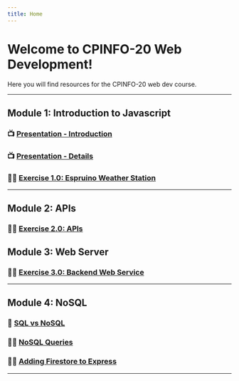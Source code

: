 ```yaml
---
title: Home
---
```


# Welcome to CPINFO-20 Web Development!

Here you will find resources for the CPINFO-20 web dev course.

---

## Module 1: Introduction to Javascript

### 📺 [Presentation - Introduction](m1/intro.html)

### 📺 [Presentation - Details](m1/details.html)

### 👩‍🔧 [Exercise 1.0: Espruino Weather Station](m1/espruino.html)

<!-- ### 👪 [Group Activity Results](m1/group-activity) -->

---

## Module 2: APIs

### 👩‍🔧 [Exercise 2.0: APIs](m2/apis.html)

## Module 3: Web Server

### 👩‍🔧 [Exercise 3.0: Backend Web Service](m3/backend-web-server.html)

---

## Module 4: NoSQL

### 📝 [SQL vs NoSQL](m4/nosql-vs-sql)

### 👩‍🔧 [NoSQL Queries](m4/nosql-queries)

### 👩‍🔧 [Adding Firestore to Express](m4/express-nosql)

---

<!--
## Exam 1 📝

### ✔️ Review

- ### [Module 1 Introduction + Module 3 NoSQL vs SQL](m1/group-activity)
  - Java vs JavaScript
  - node.js
  - JavaScript types
  - npm
  - NoSQL vs SQL
- ### [Express](m3/backend-web-server)
  - Add a route with a URL parameter
DELETE: - ### [NoSQL](m4/nosql-vs-sql)
  - Advantages / Disadvantages
-->
